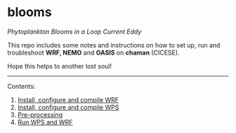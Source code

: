 # blooms
_Phytoplankton Blooms in a Loop Current Eddy_

This repo includes some notes and instructions on how to set up, run and troubleshoot **WRF, NEMO** and **OASIS** on **chaman** (CICESE).

Hope this helps to another lost soul!

---

Contents:

1. [Install, configure and compile WRF](/main/blooms/models/uncoupled/install_configure_compile_WRF_4.1.3.md)
2. [Install, configure and compile WPS](install_configure_compile_WPS_4.1.md)
3. [Pre-processing](pre-processing.md)
4. [Run WPS and WRF](run.md)
